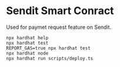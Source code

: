 # Sendit Smart Conract

Used for paymet request feature on Sendit.

```shell
npx hardhat help
npx hardhat test
REPORT_GAS=true npx hardhat test
npx hardhat node
npx hardhat run scripts/deploy.ts
```
